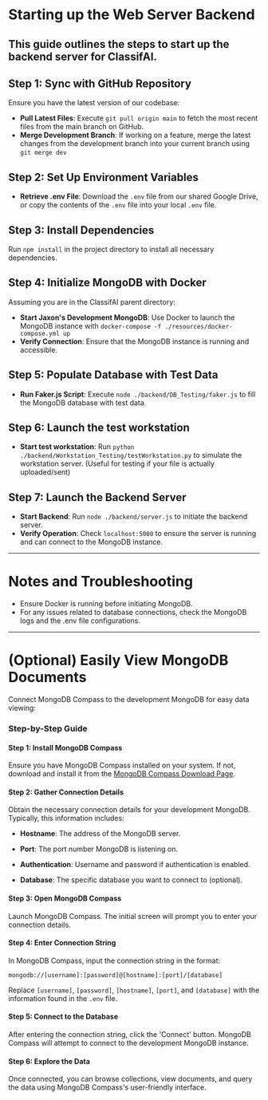 
# Starting up the Web Server Backend

This guide outlines the steps to start up the backend server for ClassifAI.
---

## Step 1: Sync with GitHub Repository
Ensure you have the latest version of our codebase:

- **Pull Latest Files**: Execute `git pull origin main` to fetch the most recent files from the main branch on GitHub.
- **Merge Development Branch**: If working on a feature, merge the latest changes from the development branch into your current branch using `git merge dev`

## Step 2: Set Up Environment Variables
- **Retrieve .env File**: Download the `.env` file from our shared Google Drive, or copy the contents of the `.env` file into your local `.env` file.

## Step 3: Install Dependencies
Run `npm install` in the project directory to install all necessary dependencies.

## Step 4: Initialize MongoDB with Docker
Assuming you are in the ClassifAI parent directory:

- **Start Jaxon's Development MongoDB**: Use Docker to launch the MongoDB instance with `docker-compose -f ./resources/docker-compose.yml up`
- **Verify Connection**: Ensure that the MongoDB instance is running and accessible.

## Step 5: Populate Database with Test Data
- **Run Faker.js Script**: Execute `node ./backend/DB_Testing/faker.js` to fill the MongoDB database with test data.

## Step 6: Launch the test workstation
- **Start test workstation**: Run `python ./backend/Workstation_Testing/testWorkstation.py` to simulate the workstation server. (Useful for testing if your file is actually uploaded/sent)

## Step 7: Launch the Backend Server
- **Start Backend**: Run `node ./backend/server.js` to initiate the backend server.
- **Verify Operation**: Check `localhost:5000` to ensure the server is running and can connect to the MongoDB instance.
--- 

# Notes and Troubleshooting
- Ensure Docker is running before initiating MongoDB.
- For any issues related to database connections, check the MongoDB logs and the .env file configurations.
---

# (Optional) Easily View MongoDB Documents

Connect MongoDB Compass to the development MongoDB for easy data viewing:

### Step-by-Step Guide

#### Step 1: Install MongoDB Compass
Ensure you have MongoDB Compass installed on your system. If not, download and install it from the [MongoDB Compass Download Page](https://www.mongodb.com/try/download/compass).

#### Step 2: Gather Connection Details
Obtain the necessary connection details for your development MongoDB. Typically, this information includes:

- **Hostname**: The address of the MongoDB server.

- **Port**: The port number MongoDB is listening on.

- **Authentication**: Username and password if authentication is enabled.

- **Database**: The specific database you want to connect to (optional).

#### Step 3: Open MongoDB Compass
Launch MongoDB Compass. The initial screen will prompt you to enter your connection details.

#### Step 4: Enter Connection String
In MongoDB Compass, input the connection string in the format:

```
mongodb://[username]:[password]@[hostname]:[port]/[database]
```

Replace `[username]`, `[password]`, `[hostname]`, `[port]`, and `[database]` with the information found in the `.env` file.

#### Step 5: Connect to the Database
After entering the connection string, click the 'Connect' button. MongoDB Compass will attempt to connect to the development MongoDB instance.

#### Step 6: Explore the Data
Once connected, you can browse collections, view documents, and query the data using MongoDB Compass's user-friendly interface.



